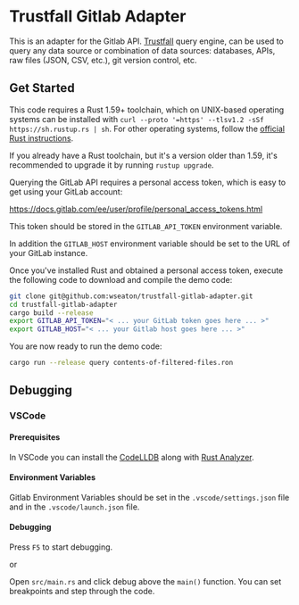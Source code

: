 # Trustfall Gitlab Adapter

This is an adapter for the Gitlab API. [Trustfall](https://github.com/obi1kenobi/trustfall/) query engine, can be used to query any data source or combination of data sources: databases, APIs, raw files (JSON, CSV, etc.), git version control, etc.

## Get Started

This code requires a Rust 1.59+ toolchain, which on UNIX-based operating systems can be installed
with `curl --proto '=https' --tlsv1.2 -sSf https://sh.rustup.rs | sh`. For other operating systems,
follow the [official Rust instructions](https://www.rust-lang.org/tools/install).

If you already have a Rust toolchain, but it's a version older than 1.59, it's recommended to
upgrade it by running `rustup upgrade`.

Querying the GitLab API requires a personal access token, which is easy to get using your
GitLab account:

https://docs.gitlab.com/ee/user/profile/personal_access_tokens.html

This token should be stored in the `GITLAB_API_TOKEN` environment variable.

In addition the `GITLAB_HOST` environment variable should be set to the URL of your GitLab instance.

Once you've installed Rust and obtained a personal access token, execute the following code to download and compile the demo code:

```bash
git clone git@github.com:wseaton/trustfall-gitlab-adapter.git
cd trustfall-gitlab-adapter
cargo build --release
export GITLAB_API_TOKEN="< ... your GitLab token goes here ... >"
export GITLAB_HOST="< ... your Gitlab host goes here ... >"
```

You are now ready to run the demo code:
```bash
cargo run --release query contents-of-filtered-files.ron
```

## Debugging

### VSCode

#### Prerequisites

In VSCode you can install the [CodeLLDB](https://marketplace.visualstudio.com/items?itemName=vadimcn.vscode-lldb) along with [Rust Analyzer](https://marketplace.visualstudio.com/items?itemName=rust-lang.rust-analyzer). 

#### Environment Variables

Gitlab Environment Variables should be set in the `.vscode/settings.json` file and in the `.vscode/launch.json` file.

#### Debugging

Press `F5` to start debugging.

or

Open `src/main.rs` and click debug above the `main()` function. You can set breakpoints and step through the code.